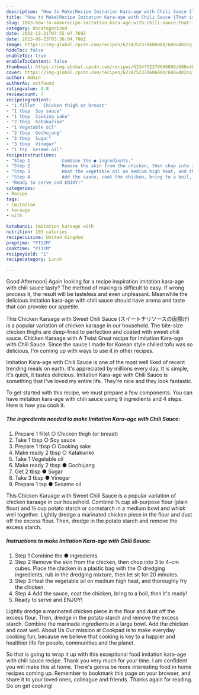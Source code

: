 ```yaml
---
description: "How to Make|Recipe Imitation Kara-age with Chili Sauce {That is Delicious"
title: "How to Make|Recipe Imitation Kara-age with Chili Sauce {That is Delicious"
slug: 1083-how-to-makerecipe-imitation-kara-age-with-chili-sauce-that-is-delicious
category: Uncategorized
date: 2022-12-21T07:55:07.769Z
date: 2023-09-23T03:36:04.706Z
image: https://img-global.cpcdn.com/recipes/6234752370606080/680x482cq70/imitation-kara-age-with-chili-sauce-recipe-main-photo.jpg
hideToc: false
enableToc: true
enableTocContent: false
thumbnail: https://img-global.cpcdn.com/recipes/6234752370606080/680x482cq70/imitation-kara-age-with-chili-sauce-recipe-main-photo.jpg
cover: https://img-global.cpcdn.com/recipes/6234752370606080/680x482cq70/imitation-kara-age-with-chili-sauce-recipe-main-photo.jpg
author: Admin
authorAv: notfound
ratingvalue: 4.8
reviewcount: 7
recipeingredient:
- "1 fillet   Chicken thigh or breast"
- "1 tbsp  Soy sauce"
- "1 tbsp  Cooking sake"
- "2 tbsp  Katakuriko"
- "1 Vegetable oil"
- "2 tbsp  Gochujang"
- "2 tbsp  Sugar"
- "3 tbsp  Vinegar"
- "1 tsp  Sesame oil"
recipeinstructions:
- "Step 1            Combine the ● ingredients."
- "Step 2            Remove the skin from the chicken, then chop into 3 to 4-cm cubes. Place the chicken in a plastic bag with the ○ dredging ingredients, rub in the dredging mixture, then let sit for 20 minutes."
- "Step 3            Heat the vegetable oil on medium high heat, and thoroughly fry the chicken."
- "Step 4            Add the sauce, coat the chicken, bring to a boil, then it&#39;s ready!"
- "Ready to serve and ENJOY!"
categories:
- Recipe
tags:
- imitation
- karaage
- with

katakunci: imitation karaage with 
nutrition: 103 calories
recipecuisine: United Kingdom
preptime: "PT12M"
cooktime: "PT31M"
recipeyield: "1"
recipecategory: Lunch

---
```



Good Afternoon| Again looking for a recipe inspiration imitation kara-age with chili sauce tasty? The method of making is difficult to easy. If wrong process it, the result will be tasteless and even unpleasant. Meanwhile the delicious imitation kara-age with chili sauce should have aroma and taste that can provoke our appetite.





This Chicken Karaage with Sweet Chili Sauce (スイートチリソースの唐揚げ) is a popular variation of chicken karaage in our household. The bite-size chicken thighs are deep-fried to perfection and coated with sweet chili sauce. Chicken Karaage with A Twist Great recipe for Imitation Kara-age with Chili Sauce. Since the sauce I made for Korean style chilled tofu was so delicious, I&#39;m coming up with ways to use it in other recipes.

Imitation Kara-age with Chili Sauce is one of the most well liked of recent trending meals on earth. It's appreciated by millions every day. It is simple, it's quick, it tastes delicious. Imitation Kara-age with Chili Sauce is something that I've loved my entire life. They're nice and they look fantastic.


To get started with this recipe, we must prepare a few components. You can have imitation kara-age with chili sauce using 9 ingredients and 4 steps. Here is how you cook it.

<!--inarticleads1-->

##### The ingredients needed to make Imitation Kara-age with Chili Sauce:

1. Prepare 1 fillet  ○ Chicken thigh (or breast)
1. Take 1 tbsp ○ Soy sauce
1. Prepare 1 tbsp ○ Cooking sake
1. Make ready 2 tbsp ○ Katakuriko
1. Take 1 Vegetable oil
1. Make ready 2 tbsp ● Gochujang
1. Get 2 tbsp ● Sugar
1. Take 3 tbsp ● Vinegar
1. Prepare 1 tsp ● Sesame oil


This Chicken Karaage with Sweet Chili Sauce is a popular variation of chicken karaage in our household. Combine ⅓ cup all-purpose flour (plain flour) and ⅓ cup potato starch or cornstarch in a medium bowl and whisk well together. Lightly dredge a marinated chicken piece in the flour and dust off the excess flour. Then, dredge in the potato starch and remove the excess starch. 

<!--inarticleads2-->

##### Instructions to make Imitation Kara-age with Chili Sauce:

1. Step 1            Combine the ● ingredients.
1. Step 2            Remove the skin from the chicken, then chop into 3 to 4-cm cubes. Place the chicken in a plastic bag with the ○ dredging ingredients, rub in the dredging mixture, then let sit for 20 minutes.
1. Step 3            Heat the vegetable oil on medium high heat, and thoroughly fry the chicken.
1. Step 4            Add the sauce, coat the chicken, bring to a boil, then it&#39;s ready!
1. Ready to serve and ENJOY!

Lightly dredge a marinated chicken piece in the flour and dust off the excess flour. Then, dredge in the potato starch and remove the excess starch. Combine the marinade ingredients in a large bowl. Add the chicken and coat well. About Us Our mission at Cookpad is to make everyday cooking fun, because we believe that cooking is key to a happier and healthier life for people, communities and the planet. 

So that is going to wrap it up with this exceptional food imitation kara-age with chili sauce recipe. Thank you very much for your time. I am confident you will make this at home. There's gonna be more interesting food in home recipes coming up. Remember to bookmark this page on your browser, and share it to your loved ones, colleague and friends. Thanks again for reading. Go on get cooking!
